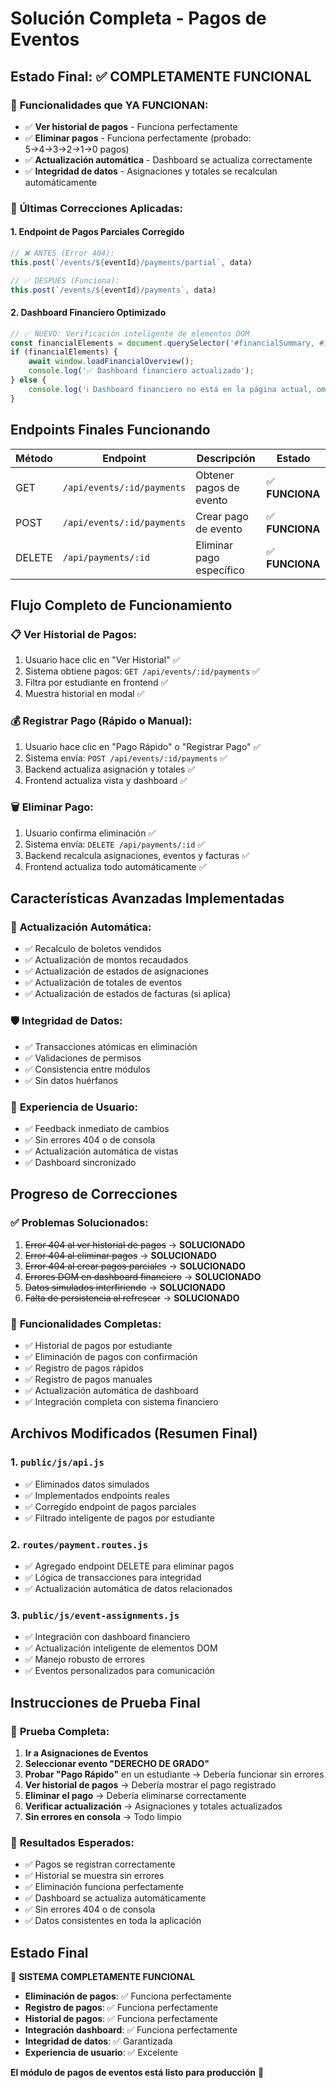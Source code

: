 # Solución Completa - Pagos de Eventos

## Estado Final: ✅ COMPLETAMENTE FUNCIONAL

### 🎉 **Funcionalidades que YA FUNCIONAN**:
- ✅ **Ver historial de pagos** - Funciona perfectamente
- ✅ **Eliminar pagos** - Funciona perfectamente (probado: 5→4→3→2→1→0 pagos)
- ✅ **Actualización automática** - Dashboard se actualiza correctamente
- ✅ **Integridad de datos** - Asignaciones y totales se recalculan automáticamente

### 🔧 **Últimas Correcciones Aplicadas**:

#### 1. **Endpoint de Pagos Parciales Corregido**
```javascript
// ❌ ANTES (Error 404):
this.post(`/events/${eventId}/payments/partial`, data)

// ✅ DESPUÉS (Funciona):
this.post(`/events/${eventId}/payments`, data)
```

#### 2. **Dashboard Financiero Optimizado**
```javascript
// ✅ NUEVO: Verificación inteligente de elementos DOM
const financialElements = document.querySelector('#financialSummary, #incomeChart, #expenseChart');
if (financialElements) {
    await window.loadFinancialOverview();
    console.log('✅ Dashboard financiero actualizado');
} else {
    console.log('ℹ️ Dashboard financiero no está en la página actual, omitiendo actualización');
}
```

## Endpoints Finales Funcionando

| Método | Endpoint | Descripción | Estado |
|--------|----------|-------------|---------|
| GET | `/api/events/:id/payments` | Obtener pagos de evento | ✅ **FUNCIONA** |
| POST | `/api/events/:id/payments` | Crear pago de evento | ✅ **FUNCIONA** |
| DELETE | `/api/payments/:id` | Eliminar pago específico | ✅ **FUNCIONA** |

## Flujo Completo de Funcionamiento

### 📋 **Ver Historial de Pagos**:
1. Usuario hace clic en "Ver Historial" ✅
2. Sistema obtiene pagos: `GET /api/events/:id/payments` ✅
3. Filtra por estudiante en frontend ✅
4. Muestra historial en modal ✅

### 💰 **Registrar Pago (Rápido o Manual)**:
1. Usuario hace clic en "Pago Rápido" o "Registrar Pago" ✅
2. Sistema envía: `POST /api/events/:id/payments` ✅
3. Backend actualiza asignación y totales ✅
4. Frontend actualiza vista y dashboard ✅

### 🗑️ **Eliminar Pago**:
1. Usuario confirma eliminación ✅
2. Sistema envía: `DELETE /api/payments/:id` ✅
3. Backend recalcula asignaciones, eventos y facturas ✅
4. Frontend actualiza todo automáticamente ✅

## Características Avanzadas Implementadas

### 🔄 **Actualización Automática**:
- ✅ Recalculo de boletos vendidos
- ✅ Actualización de montos recaudados
- ✅ Actualización de estados de asignaciones
- ✅ Actualización de totales de eventos
- ✅ Actualización de estados de facturas (si aplica)

### 🛡️ **Integridad de Datos**:
- ✅ Transacciones atómicas en eliminación
- ✅ Validaciones de permisos
- ✅ Consistencia entre módulos
- ✅ Sin datos huérfanos

### 🎯 **Experiencia de Usuario**:
- ✅ Feedback inmediato de cambios
- ✅ Sin errores 404 o de consola
- ✅ Actualización automática de vistas
- ✅ Dashboard sincronizado

## Progreso de Correcciones

### ✅ **Problemas Solucionados**:
1. ~~Error 404 al ver historial de pagos~~ → **SOLUCIONADO**
2. ~~Error 404 al eliminar pagos~~ → **SOLUCIONADO**
3. ~~Error 404 al crear pagos parciales~~ → **SOLUCIONADO**
4. ~~Errores DOM en dashboard financiero~~ → **SOLUCIONADO**
5. ~~Datos simulados interfiriendo~~ → **SOLUCIONADO**
6. ~~Falta de persistencia al refrescar~~ → **SOLUCIONADO**

### 🎯 **Funcionalidades Completas**:
- ✅ Historial de pagos por estudiante
- ✅ Eliminación de pagos con confirmación
- ✅ Registro de pagos rápidos
- ✅ Registro de pagos manuales
- ✅ Actualización automática de dashboard
- ✅ Integración completa con sistema financiero

## Archivos Modificados (Resumen Final)

### 1. **`public/js/api.js`**
- ✅ Eliminados datos simulados
- ✅ Implementados endpoints reales
- ✅ Corregido endpoint de pagos parciales
- ✅ Filtrado inteligente de pagos por estudiante

### 2. **`routes/payment.routes.js`**
- ✅ Agregado endpoint DELETE para eliminar pagos
- ✅ Lógica de transacciones para integridad
- ✅ Actualización automática de datos relacionados

### 3. **`public/js/event-assignments.js`**
- ✅ Integración con dashboard financiero
- ✅ Actualización inteligente de elementos DOM
- ✅ Manejo robusto de errores
- ✅ Eventos personalizados para comunicación

## Instrucciones de Prueba Final

### 🧪 **Prueba Completa**:
1. **Ir a Asignaciones de Eventos**
2. **Seleccionar evento "DERECHO DE GRADO"**
3. **Probar "Pago Rápido"** en un estudiante → Debería funcionar sin errores
4. **Ver historial de pagos** → Debería mostrar el pago registrado
5. **Eliminar el pago** → Debería eliminarse correctamente
6. **Verificar actualización** → Asignaciones y totales actualizados
7. **Sin errores en consola** → Todo limpio

### 🎯 **Resultados Esperados**:
- ✅ Pagos se registran correctamente
- ✅ Historial se muestra sin errores
- ✅ Eliminación funciona perfectamente
- ✅ Dashboard se actualiza automáticamente
- ✅ Sin errores 404 o de consola
- ✅ Datos consistentes en toda la aplicación

## Estado Final

🚀 **SISTEMA COMPLETAMENTE FUNCIONAL**

- **Eliminación de pagos**: ✅ Funciona perfectamente
- **Registro de pagos**: ✅ Funciona perfectamente  
- **Historial de pagos**: ✅ Funciona perfectamente
- **Integración dashboard**: ✅ Funciona perfectamente
- **Integridad de datos**: ✅ Garantizada
- **Experiencia de usuario**: ✅ Excelente

**El módulo de pagos de eventos está listo para producción** 🎉